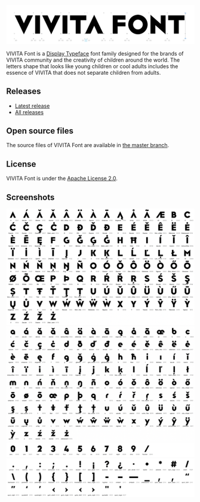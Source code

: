 ![title](https://github.com/vivitainc/VIVITAFont/blob/master/images/title.png)

VIVITA Font is a [Display Typeface](https://en.wikipedia.org/wiki/Display_typeface) font family designed for the brands of VIVITA community and the creativity of children around the world.
The letters shape that looks like young children or cool adults includes the essence of VIVITA that does not separate children from adults.

## Releases

- [Latest release](https://github.com/vivitainc/VIVITAFont/releases/latest)
- [All releases](https://github.com/vivitainc/VIVITAFont/releases)

## Open source files

The source files of VIVITA Font are available in [the master branch](https://github.com/vivitainc/VIVITAFont/tree/master).

## License
VIVITA Font is under the [Apache License 2.0](https://github.com/vivitainc/VIVITAFont/blob/release/LICENSE).

## Screenshots

![upper](https://github.com/vivitainc/VIVITAFont/blob/master/images/upper.png)![lower](https://github.com/vivitainc/VIVITAFont/blob/master/images/lower.png)![number](https://github.com/vivitainc/VIVITAFont/blob/master/images/number.png)![punctuation](https://github.com/vivitainc/VIVITAFont/blob/master/images/punctuation.png)



